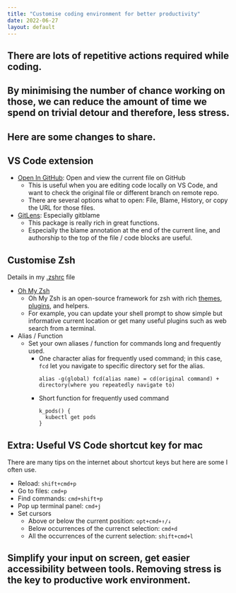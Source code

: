 ```yaml
---
title: "Customise coding environment for better productivity"
date: 2022-06-27
layout: default
---
```


## There are lots of repetitive actions required while coding. 
## By minimising the number of chance working on those, we can reduce the amount of time we spend on trivial detour and therefore, less stress. 
## Here are some changes to share.

## VS Code extension
- [Open In GitHub](https://marketplace.visualstudio.com/items?itemName=sysoev.vscode-open-in-github): Open and view the current file on GitHub
  - This is useful when you are editing code locally on VS Code, and want to check the original file or different branch on remote repo.
  - There are several options what to open: File, Blame, History, or copy the URL for those files. 
- [GitLens](https://marketplace.visualstudio.com/items?itemName=eamodio.gitlens): Especially gitblame
  - This package is really rich in great functions.
  - Especially the blame annotation at the end of the current line, and authorship to the top of the file / code blocks are useful. 

## Customise Zsh
Details in my [.zshrc](https://github.com/snkzt/dotfiles/blob/main/.zshrc) file
- [Oh My Zsh](https://ohmyz.sh/)
  - Oh My Zsh is an open-source framework for zsh with rich [themes](https://github.com/ohmyzsh/ohmyzsh/wiki/Themes), [plugins](https://github.com/ohmyzsh/ohmyzsh/wiki/Plugins), and helpers.
  - For example, you can update your shell prompt to show simple but informative current location or get many useful plugins such as web search from a terminal.
- Alias / Function
  - Set your own aliases / function for commands long and frequently used.
    - One character alias for frequently used command; in this case, ```fcd``` let you navigate to specific directory set for the alias.
      ```
      alias -g(global) fcd(alias name) = cd(original command) + directory(where you repeatedly navigate to)
      ```
    - Short function for frequently used command
      ```
      k_pods() {
        kubectl get pods
      }
      ```

## Extra: Useful VS Code shortcut key for mac
There are many tips on the internet about shortcut keys but here are some I often use.
- Reload: ```shift+cmd+p```
- Go to files: ```cmd+p```
- Find commands: ```cmd+shift+p```
- Pop up terminal panel: ```cmd+j```
- Set cursors
  - Above or below the current position: ```opt+cmd+↑/↓```
  - Below occurrences of the currenct selection: ```cmd+d```
  - All the occurrences of the current selection: ```shift+cmd+l```

## Simplify your input on screen, get easier accessibility between tools. Removing stress is the key to productive work environment. 